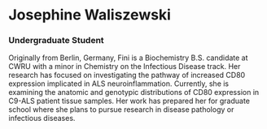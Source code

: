 # Josephine Waliszewski

### Undergraduate Student

Originally from Berlin, Germany, Fini is a Biochemistry B.S. candidate at CWRU with a minor in Chemistry on the Infectious Disease track. Her research has focused on investigating the pathway of increased CD80 expression implicated in ALS neuroinflammation. Currently, she is examining the anatomic and genotypic distributions of CD80 expression in C9-ALS patient tissue samples. Her work has prepared her for graduate school where she plans to pursue research in disease pathology or infectious diseases.
